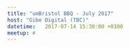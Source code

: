 ```yaml
---
title: "umBristol BBQ - July 2017"
host: "Gibe Digital (TBC)"
datetime:   2017-07-14 15:30:00 +0100
meetup: #
---
```


